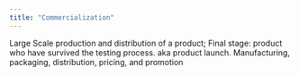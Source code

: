 ```yaml
---
title: "Commercialization"
---
```

Large Scale production and distribution of a product; Final stage: product who have survived the testing process. aka product launch. Manufacturing, packaging, distribution, pricing, and promotion

